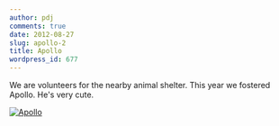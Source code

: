 ```yaml
---
author: pdj
comments: true
date: 2012-08-27
slug: apollo-2
title: Apollo
wordpress_id: 677
---
```


We are volunteers for the nearby animal shelter. This year we fostered Apollo. He's very cute.



[![Apollo](/images/PDJ-2012-May-Apollo-0006-thumb.png)](/images/PDJ-2012-May-Apollo-0006.jpg)
